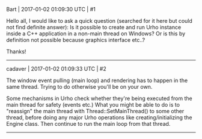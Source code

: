 Bart | 2017-01-02 01:09:30 UTC | #1

Hello all,
I would like to ask a quick question (searched for it here but could not find definite answer):
Is it possible to create and run Urho instance inside a C++ application in a non-main thread on Windows? Or is this by definition not possible because graphics interface etc..?

Thanks!

-------------------------

cadaver | 2017-01-02 01:09:33 UTC | #2

The window event pulling (main loop) and rendering has to happen in the same thread. Trying to do otherwise you'll be on your own. 

Some mechanisms in Urho check whether they're being executed from the main thread for safety (events etc.) What you might be able to do is to "reassign" the main thread with Thread::SetMainThread() to some other thread, before doing any major Urho operations like creating/initializing the Engine class. Then continue to run the main loop from that thread.

-------------------------


